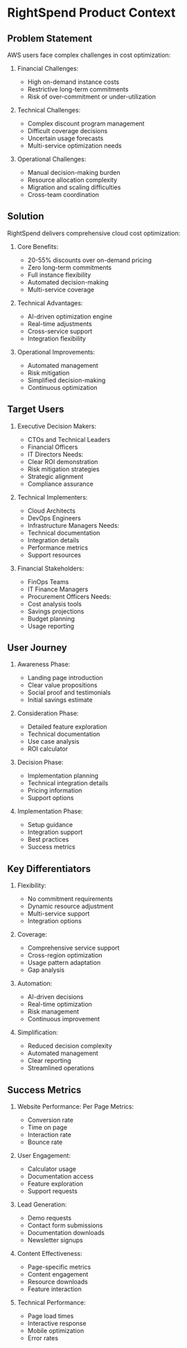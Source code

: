 # RightSpend Product Context

## Problem Statement
AWS users face complex challenges in cost optimization:
1. Financial Challenges:
   - High on-demand instance costs
   - Restrictive long-term commitments
   - Risk of over-commitment or under-utilization

2. Technical Challenges:
   - Complex discount program management
   - Difficult coverage decisions
   - Uncertain usage forecasts
   - Multi-service optimization needs

3. Operational Challenges:
   - Manual decision-making burden
   - Resource allocation complexity
   - Migration and scaling difficulties
   - Cross-team coordination

## Solution
RightSpend delivers comprehensive cloud cost optimization:

1. Core Benefits:
   - 20-55% discounts over on-demand pricing
   - Zero long-term commitments
   - Full instance flexibility
   - Automated decision-making
   - Multi-service coverage

2. Technical Advantages:
   - AI-driven optimization engine
   - Real-time adjustments
   - Cross-service support
   - Integration flexibility

3. Operational Improvements:
   - Automated management
   - Risk mitigation
   - Simplified decision-making
   - Continuous optimization

## Target Users

1. Executive Decision Makers:
   - CTOs and Technical Leaders
   - Financial Officers
   - IT Directors
   Needs:
   - Clear ROI demonstration
   - Risk mitigation strategies
   - Strategic alignment
   - Compliance assurance

2. Technical Implementers:
   - Cloud Architects
   - DevOps Engineers
   - Infrastructure Managers
   Needs:
   - Technical documentation
   - Integration details
   - Performance metrics
   - Support resources

3. Financial Stakeholders:
   - FinOps Teams
   - IT Finance Managers
   - Procurement Officers
   Needs:
   - Cost analysis tools
   - Savings projections
   - Budget planning
   - Usage reporting

## User Journey

1. Awareness Phase:
   - Landing page introduction
   - Clear value propositions
   - Social proof and testimonials
   - Initial savings estimate

2. Consideration Phase:
   - Detailed feature exploration
   - Technical documentation
   - Use case analysis
   - ROI calculator

3. Decision Phase:
   - Implementation planning
   - Technical integration details
   - Pricing information
   - Support options

4. Implementation Phase:
   - Setup guidance
   - Integration support
   - Best practices
   - Success metrics

## Key Differentiators

1. Flexibility:
   - No commitment requirements
   - Dynamic resource adjustment
   - Multi-service support
   - Integration options

2. Coverage:
   - Comprehensive service support
   - Cross-region optimization
   - Usage pattern adaptation
   - Gap analysis

3. Automation:
   - AI-driven decisions
   - Real-time optimization
   - Risk management
   - Continuous improvement

4. Simplification:
   - Reduced decision complexity
   - Automated management
   - Clear reporting
   - Streamlined operations

## Success Metrics

1. Website Performance:
   Per Page Metrics:
   - Conversion rate
   - Time on page
   - Interaction rate
   - Bounce rate

2. User Engagement:
   - Calculator usage
   - Documentation access
   - Feature exploration
   - Support requests

3. Lead Generation:
   - Demo requests
   - Contact form submissions
   - Documentation downloads
   - Newsletter signups

4. Content Effectiveness:
   - Page-specific metrics
   - Content engagement
   - Resource downloads
   - Feature interaction

5. Technical Performance:
   - Page load times
   - Interactive response
   - Mobile optimization
   - Error rates

